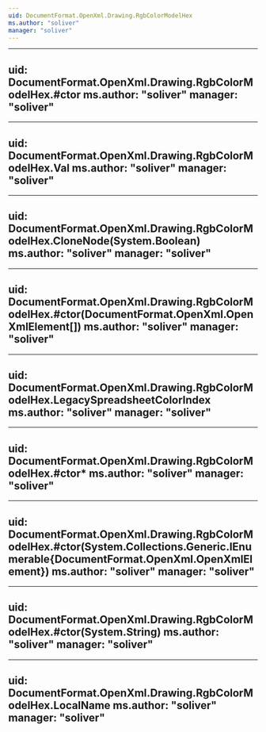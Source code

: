 ```yaml
---
uid: DocumentFormat.OpenXml.Drawing.RgbColorModelHex
ms.author: "soliver"
manager: "soliver"
---
```


---
uid: DocumentFormat.OpenXml.Drawing.RgbColorModelHex.#ctor
ms.author: "soliver"
manager: "soliver"
---

---
uid: DocumentFormat.OpenXml.Drawing.RgbColorModelHex.Val
ms.author: "soliver"
manager: "soliver"
---

---
uid: DocumentFormat.OpenXml.Drawing.RgbColorModelHex.CloneNode(System.Boolean)
ms.author: "soliver"
manager: "soliver"
---

---
uid: DocumentFormat.OpenXml.Drawing.RgbColorModelHex.#ctor(DocumentFormat.OpenXml.OpenXmlElement[])
ms.author: "soliver"
manager: "soliver"
---

---
uid: DocumentFormat.OpenXml.Drawing.RgbColorModelHex.LegacySpreadsheetColorIndex
ms.author: "soliver"
manager: "soliver"
---

---
uid: DocumentFormat.OpenXml.Drawing.RgbColorModelHex.#ctor*
ms.author: "soliver"
manager: "soliver"
---

---
uid: DocumentFormat.OpenXml.Drawing.RgbColorModelHex.#ctor(System.Collections.Generic.IEnumerable{DocumentFormat.OpenXml.OpenXmlElement})
ms.author: "soliver"
manager: "soliver"
---

---
uid: DocumentFormat.OpenXml.Drawing.RgbColorModelHex.#ctor(System.String)
ms.author: "soliver"
manager: "soliver"
---

---
uid: DocumentFormat.OpenXml.Drawing.RgbColorModelHex.LocalName
ms.author: "soliver"
manager: "soliver"
---
